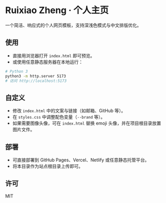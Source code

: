 # Ruixiao Zheng · 个人主页

一个简洁、响应式的个人网页模板，支持深浅色模式与中文排版优化。

## 使用

- 直接用浏览器打开 `index.html` 即可预览。
- 或使用任意静态服务器在本地运行：

```bash
# Python 3
python3 -m http.server 5173
# 访问 http://localhost:5173
```

## 自定义

- 修改 `index.html` 中的文案与链接（如邮箱、GitHub 等）。
- 在 `styles.css` 中调整配色变量（`--brand` 等）。
- 如果需要图像头像，可在 `index.html` 替换 emoji 头像，并在项目根目录放置图片文件。

## 部署

- 可直接部署到 GitHub Pages、Vercel、Netlify 或任意静态托管平台。
- 将本目录作为站点根目录上传即可。

## 许可

MIT
